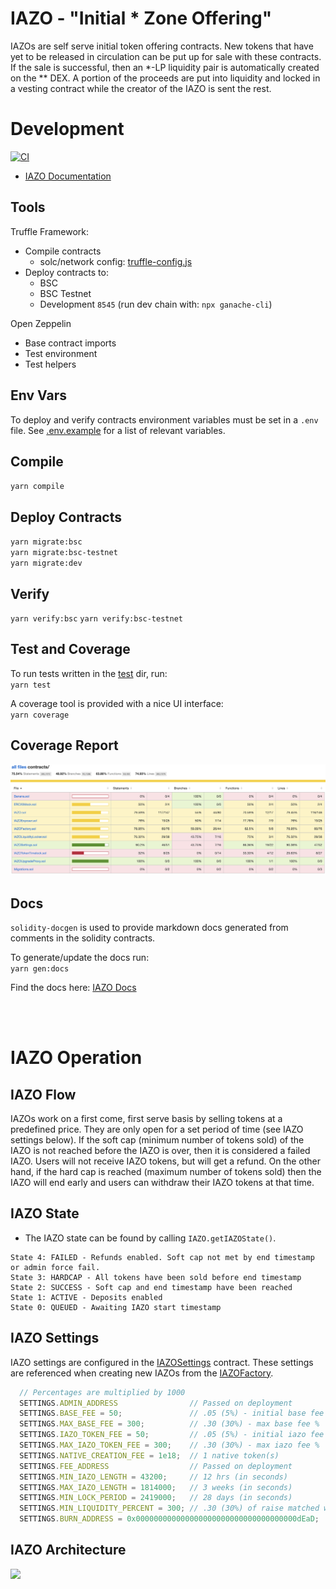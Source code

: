 # IAZO - "Initial * Zone Offering"
  
IAZOs are self serve initial token offering contracts. New tokens that have yet to be released in circulation can be put up for sale with these contracts. If the sale is successful, then an *-LP liquidity pair is automatically created on the ** DEX. A portion of the proceeds are put into liquidity and locked in a vesting contract while the creator of the IAZO is sent the rest. 

# Development
[![CI](https://github.com/**Finance/**-iazo/actions/workflows/CI.yml/badge.svg)](https://github.com/**Finance/**-iazo/actions/workflows/CI.yml)

* [IAZO Documentation](docs/)
## Tools

Truffle Framework:
- Compile contracts
  - solc/network config: [truffle-config.js](truffle-config.js)
- Deploy contracts to: 
  - BSC
  - BSC Testnet
  - Development `8545` (run dev chain with: `npx ganache-cli`)

Open Zeppelin
- Base contract imports
- Test environment 
- Test helpers 


## Env Vars
To deploy and verify contracts environment variables must be set in a `.env` file. See [.env.example](.env.example) for a list of relevant variables.




## Compile
`yarn compile`

## Deploy Contracts

`yarn migrate:bsc`   
`yarn migrate:bsc-testnet`   
`yarn migrate:dev`   

## Verify

`yarn verify:bsc`
`yarn verify:bsc-testnet`


## Test and Coverage
To run tests written in the [test](test/) dir, run:  
`yarn test`  

A coverage tool is provided with a nice UI interface:   
`yarn coverage`  

## Coverage Report

<img src="images/coverage-report.png">

<br>

## Docs 
`solidity-docgen` is used to provide markdown docs generated from comments in the solidity contracts.  

To generate/update the docs run:  
`yarn gen:docs`  

Find the docs here: [IAZO Docs](docs/)



<br>
<br>

# IAZO Operation

## IAZO Flow

IAZOs work on a first come, first serve basis by selling tokens at a predefined price. They are only open for a set period of time (see IAZO settings below). If the soft cap (minimum number of tokens sold) of the IAZO is not reached before the IAZO is over, then it is considered a failed IAZO. Users will not receive IAZO tokens, but will get a refund. On the other hand, if the hard cap is reached (maximum number of tokens sold) then the IAZO will end early and users can withdraw their IAZO tokens at that time. 


## IAZO State

* The IAZO state can be found by calling `IAZO.getIAZOState()`. 

```
State 4: FAILED - Refunds enabled. Soft cap not met by end timestamp or admin force fail. 
State 3: HARDCAP - All tokens have been sold before end timestamp
State 2: SUCCESS - Soft cap and end timestamp have been reached
State 1: ACTIVE - Deposits enabled
State 0: QUEUED - Awaiting IAZO start timestamp
```

## IAZO Settings

IAZO settings are configured in the [IAZOSettings](./contracts/IAZOSettings.sol) contract. These settings are referenced when creating new IAZOs from the [IAZOFactory](./contracts/IAZOFactory.sol).

```js
  // Percentages are multiplied by 1000
  SETTINGS.ADMIN_ADDRESS                // Passed on deployment
  SETTINGS.BASE_FEE = 50;               // .05 (5%) - initial base fee %
  SETTINGS.MAX_BASE_FEE = 300;          // .30 (30%) - max base fee %
  SETTINGS.IAZO_TOKEN_FEE = 50;         // .05 (5%) - initial iazo fee %
  SETTINGS.MAX_IAZO_TOKEN_FEE = 300;    // .30 (30%) - max iazo fee %
  SETTINGS.NATIVE_CREATION_FEE = 1e18;  // 1 native token(s)
  SETTINGS.FEE_ADDRESS                  // Passed on deployment
  SETTINGS.MIN_IAZO_LENGTH = 43200;     // 12 hrs (in seconds)
  SETTINGS.MAX_IAZO_LENGTH = 1814000;   // 3 weeks (in seconds) 
  SETTINGS.MIN_LOCK_PERIOD = 2419000;   // 28 days (in seconds)
  SETTINGS.MIN_LIQUIDITY_PERCENT = 300; // .30 (30%) of raise matched with IAZO tokens
  SETTINGS.BURN_ADDRESS = 0x000000000000000000000000000000000000dEaD;
```

## IAZO Architecture


<img src="images/**-IAZO-Architecture.png">



